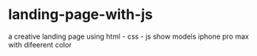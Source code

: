 # landing-page-with-js
a creative landing page using html - css - js
show models iphone pro max  with difeerent color 
